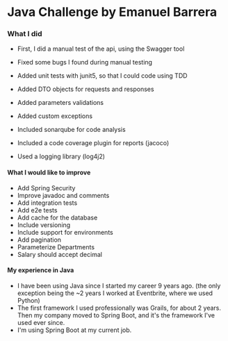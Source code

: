 # Java Challenge by Emanuel Barrera

### What I did

- First, I did a manual test of the api, using the Swagger tool
- Fixed some bugs I found during manual testing
- Added unit tests with junit5, so that I could code using TDD

- Added DTO objects for requests and responses
- Added parameters validations
- Added custom exceptions

- Included sonarqube for code analysis
- Included a code coverage plugin for reports (jacoco)
- Used a logging library (log4j2)

#### What I would like to improve

- Add Spring Security
- Improve javadoc and comments
- Add integration tests
- Add e2e tests
- Add cache for the database
- Include versioning
- Include support for environments
- Add pagination
- Parameterize Departments
- Salary should accept decimal

#### My experience in Java

- I have been using Java since I started my career 9 years ago. (the only exception being the ~2 years I worked at Eventbrite, where we used Python)
- The first framework I used professionally was Grails, for about 2 years. Then my company moved to Spring Boot, and it's the framework I've used ever since.
- I'm using Spring Boot at my current job.
